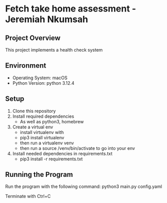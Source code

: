 # Fetch take home assessment - Jeremiah Nkumsah

## Project Overview
This project implements a health check system

## Environment
- Operating System: macOS
- Python Version: python 3.12.4

## Setup
1. Clone this repository
2. Install required dependencies
    - As well as python3, homebrew
3. Create a virtual env
    - install virtualenv with
    - pip3 install virtualenv
    - then run a virtualenv venv
    - then run a source /venv/bin/activate to go into your env
4. Install needed dependencies in requirements.txt
    - pip3 install -r requirements.txt


## Running the Program

Run the program with the following command:
python3 main.py config.yaml

Terminate with Ctrl+C